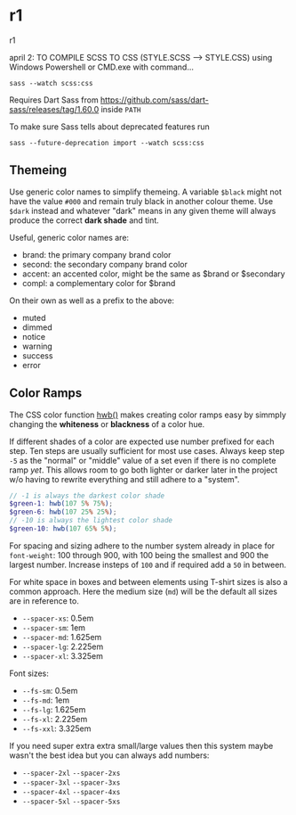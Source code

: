 # r1
 r1

april 2: 
TO COMPILE SCSS TO CSS (STYLE.SCSS --> STYLE.CSS)
using Windows Powershell or CMD.exe with command...

    sass --watch scss:css

Requires Dart Sass from https://github.com/sass/dart-sass/releases/tag/1.60.0 inside `PATH`

To make sure Sass tells about deprecated features run

    sass --future-deprecation import --watch scss:css

## Themeing

Use generic color names to simplify themeing. 
A variable `$black` might not have the value `#000` and remain truly black in another colour theme. 
Use `$dark` instead and whatever "dark" means in any given theme will always produce the correct **dark shade** and tint.

Useful, generic color names are:
- brand: the primary company brand color
- second: the secondary company brand color
- accent: an accented color, might be the same as $brand or $secondary
- compl: a complementary color for $brand

On their own as well as a prefix to the above:
- muted
- dimmed
- notice
- warning
- success
- error

## Color Ramps

The CSS color function [hwb()](https://developer.mozilla.org/en-US/docs/Web/CSS/color_value/hwb) makes creating color ramps easy by simmply changing the **whiteness** or **blackness** of a color hue.

If different shades of a color are expected use number prefixed for each step.
Ten steps are usually sufficient for most use cases. Always keep step `-5` as the "normal" or "middle" value of a set even if there is no complete ramp _yet_. This allows room to go both lighter or darker later in the project w/o having to rewrite everything and still adhere to a "system".

```scss
// -1 is always the darkest color shade
$green-1: hwb(107 5% 75%);
$green-6: hwb(107 25% 25%);
// -10 is always the lightest color shade
$green-10: hwb(107 65% 5%);
```

For spacing and sizing adhere to the number system already in place for `font-weight`: 100 through 900, with 100 being the smallest and 900 the largest number. Increase insteps of `100` and if required add a `50` in between.

For white space in boxes and between elements using T-shirt sizes is also a common approach. Here the medium size (`md`) will be the default all sizes are in reference to. 

- `--spacer-xs`: 0.5em
- `--spacer-sm`: 1em
- `--spacer-md`: 1.625em
- `--spacer-lg`: 2.225em
- `--spacer-xl`: 3.325em

Font sizes:
- `--fs-sm`: 0.5em
- `--fs-md`: 1em
- `--fs-lg`: 1.625em
- `--fs-xl`: 2.225em
- `--fs-xxl`: 3.325em

If you need super extra extra small/large values then this system maybe wasn't the best idea but you can always add numbers:

- `--spacer-2xl`  `--spacer-2xs`
- `--spacer-3xl`  `--spacer-3xs`
- `--spacer-4xl`  `--spacer-4xs`
- `--spacer-5xl`  `--spacer-5xs`
